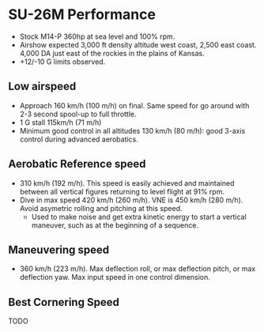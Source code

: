# SU-26M Performance

- Stock M14-P 360hp at sea level and 100% rpm.
- Airshow expected 3,000 ft density altitude west coast, 2,500 east coast. 4,000 DA just east of the rockies in the plains of Kansas.
- +12/-10 G limits observed.

## Low airspeed

- Approach 160 km/h (100 m/h) on final. Same speed for go around with 2-3 second spool-up to full throttle.
- 1 G stall 115km/h (71 m/h)
- Minimum good control in all altitudes 130 km/h (80 m/h): good 3-axis control during advanced aerobatics.

## Aerobatic Reference speed

- 310 km/h (192 m/h). This speed is easily achieved and maintained between all vertical figures returning to level flight at 91% rpm.
- Dive in max speed 420 km/h (260 m/h). VNE is 450 km/h (280 m/h). Avoid asymetric rolling and pitching at this speed.
  - Used to make noise and get extra kinetic energy to start a vertical maneuver, such as at the beginning of a sequence.
 
## Maneuvering speed

- 360 km/h (223 m/h). Max deflection roll, or max deflection pitch, or max deflection yaw. Max input speed in one control dimension.

## Best Cornering Speed

TODO
